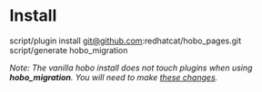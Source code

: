 Install
=======

script/plugin install git@github.com:redhatcat/hobo_pages.git
script/generate hobo_migration

*Note: The vanilla hobo install does not touch plugins when using
**hobo_migration**.  You will need to make [these changes](http://github.com/redhatcat/hobo/commit/15fb6c84e97b73bab1e47267d09f54e2eb939fb2).*
